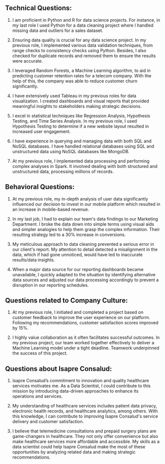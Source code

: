 ## Technical Questions:

1. I am proficient in Python and R for data science projects. For instance, in my last role I used Python for a data cleaning project where I handled missing data and outliers for a sales dataset.

2. Ensuring data quality is crucial for any data science project. In my previous role, I implemented various data validation techniques, from range checks to consistency checks using Python. Besides, I also checked for duplicate records and removed them to ensure the results were accurate.

3. I leveraged Random Forests, a Machine Learning algorithm, to aid in predicting customer retention rates for a telecom company. With the help of this, the company was able to reduce customer churn significantly.

4. I have extensively used Tableau in my previous roles for data visualization. I created dashboards and visual reports that provided meaningful insights to stakeholders making strategic decisions.

5. I excel in statistical techniques like Regression Analysis, Hypothesis Testing, and Time Series Analysis. In my previous role, I used Hypothesis Testing to determine if a new website layout resulted in increased user engagement.

6. I have experience in querying and managing data with both SQL and NoSQL databases. I have handled relational databases using SQL and unstructured data using NoSQL databases like MongoDB.

7. At my previous role, I implemented data processing and performing complex analyses in Spark. It involved dealing with both structured and unstructured data, processing millions of records.

## Behavioral Questions:

1. At my previous role, my in-depth analysis of user data significantly influenced our decision to invest in our mobile platform which resulted in an increase in mobile-based revenue.

2. In my last job, I had to explain our team's data findings to our Marketing Department. I broke the data down into simple terms using visual aids and simpler analogies to help them grasp the complex information. Their resulting strategy led to a 30% increase in conversions.

3. My meticulous approach to data cleaning prevented a serious error in our client's report. My attention to detail detected a misalignment in the data, which if had gone unnoticed, would have led to inaccurate results/data insights.

4. When a major data source for our reporting dashboards became unavailable, I quickly adapted to the situation by identifying alternative data sources and adjusted our data processing accordingly to prevent a disruption in our reporting schedules.

## Questions related to Company Culture:

1. At my previous role, I initiated and completed a project based on customer feedback to improve the user experience on our platform. Following my recommendations, customer satisfaction scores improved by 15%.

2. I highly value collaboration as it often facilitates successful outcomes. In my previous project, our team worked together effectively to deliver a Machine Learning model under a tight deadline. Teamwork underpinned the success of this project.

## Questions about Isapre Consalud:

1. Isapre Consalud’s commitment to innovation and quality healthcare services motivates me. As a Data Scientist, I could contribute to this mission by introducing data-driven approaches to enhance its operations and services.

2. My understanding of healthcare services includes patient data privacy, electronic health records, and healthcare analytics, among others. With this knowledge, I can contribute to improving Isapre Consalud's service delivery and customer satisfaction.

3. I believe that telemedicine consultations and prepaid surgery plans are game-changers in healthcare. They not only offer convenience but also make healthcare services more affordable and accessible. My skills as a data scientist could help Isapre Consalud make the most of these opportunities by analyzing related data and making strategic recommendations.